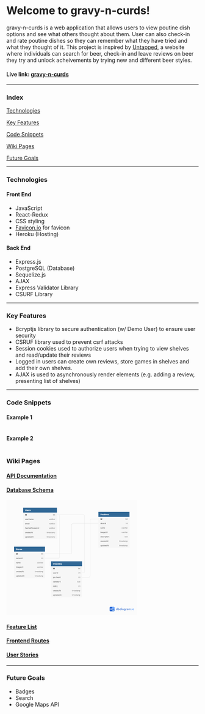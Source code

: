 # Welcome to gravy-n-curds!

gravy-n-curds is a web application that allows users to view poutine dish options and see what others thought about them. User can also check-in and rate poutine dishes so they can remember what they have tried and what they thought of it. This project is inspired by [Untapped](https://untappd.com/), a website where individuals can search for beer, check-in and leave reviews on beer they try and unlock acheivements by trying new and different beer styles.
#### Live link: [gravy-n-curds](https://gravy-n-curds.herokuapp.com/)
***

### Index
[Technologies](#technologies)

[Key Features](#key-features)

[Code Snippets](#code-snippets)

[Wiki Pages](#wiki-pages)

[Future Goals](#future-goals)

***

### Technologies
#### Front End
- JavaScript
- React-Redux
- CSS styling
- [Favicon.io](https://favicon.io/) for favicon
- Heroku (Hosting)

#### Back End
- Express.js
- PostgreSQL (Database)
- Sequelize.js
- AJAX
- Express Validator Library
- CSURF Library

***

### Key Features
- Bcryptjs library to secure authentication (w/ Demo User) to ensure user security
- CSRUF library used to prevent csrf attacks
- Session cookies used to authorize users when trying to view shelves and read/update their reviews
- Logged in users can create own reviews, store games in shelves and add their own shelves.
- AJAX is used to asynchronously render elements (e.g. adding a review, presenting list of shelves)

***

### Code Snippets
#### Example 1


````javascript
````

#### Example 2


````javascript 
````
### Wiki Pages
#### [API Documentation](https://github.com/verykenny/gravy-n-curds/wiki/API-Route-Documentation)
#### [Database Schema](https://github.com/verykenny/gravy-n-curds/wiki/Database-Schema)
<img src="https://github.com/verykenny/gravy-n-curds/blob/main/planning/database-schema.png?raw=true" alt="database-schema.png" height="300">

#### [Feature List](https://github.com/verykenny/gravy-n-curds/wiki/Feature-List)
#### [Frontend Routes](https://github.com/verykenny/gravy-n-curds/wiki/Front-End-Routes)
#### [User Stories](https://github.com/verykenny/gravy-n-curds/wiki/User-Stories)

***

### Future Goals
- Badges
- Search
- Google Maps API
